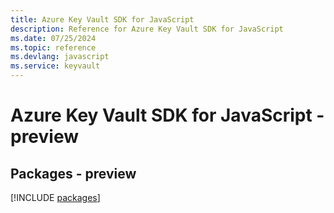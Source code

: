 ```yaml
---
title: Azure Key Vault SDK for JavaScript
description: Reference for Azure Key Vault SDK for JavaScript
ms.date: 07/25/2024
ms.topic: reference
ms.devlang: javascript
ms.service: keyvault
---
```

# Azure Key Vault SDK for JavaScript - preview
## Packages - preview
[!INCLUDE [packages](key-vault-index.md)]